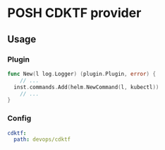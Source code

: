 # POSH CDKTF provider

## Usage

### Plugin

```go
func New(l log.Logger) (plugin.Plugin, error) {
	// ...
  inst.commands.Add(helm.NewCommand(l, kubectl))
	// ...
}
```

### Config

```yaml
cdktf:
  path: devops/cdktf
```
